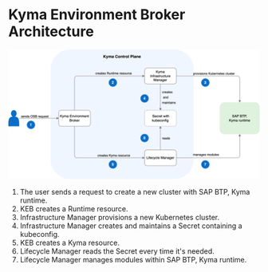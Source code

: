 # Kyma Environment Broker Architecture

![KEB architecture](../assets/target-keb-arch.drawio.svg)

1. The user sends a request to create a new cluster with SAP BTP, Kyma runtime.
2. KEB creates a Runtime resource.
3. Infrastructure Manager provisions a new Kubernetes cluster.
4. Infrastructure Manager creates and maintains a Secret containing a kubeconfig.
5. KEB creates a Kyma resource.
6. Lifecycle Manager reads the Secret every time it's needed.
7. Lifecycle Manager manages modules within SAP BTP, Kyma runtime.
